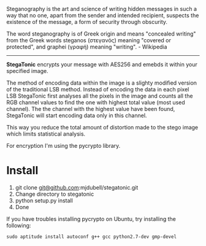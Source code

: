 Steganography is the art and science of writing hidden messages in such a way that no one, apart from the sender and intended recipient, suspects the existence of the message, a form of security through obscurity.

The word steganography is of Greek origin and means "concealed writing" from the Greek words steganos (στεγανός) meaning "covered or protected", and graphei (γραφή) meaning "writing". - Wikipedia

---

**StegaTonic** encrypts your message with AES256 and emebds it within your specified image.

The method of encoding data within the image is a slighty modified version of the traditional LSB method. Instead of encoding the data in each pixel LSB StegaTonic first analyses all the pixels in the image and counts all the RGB channel values to find the one with highest total value (most used channel). The the channel with the highest value have been found, StegaTonic will start encoding data only in this channel.

This way you reduce the total amount of distortion made to the stego image which limits statistical analysis.

For encryption I'm using the pycrypto library.

# Install
1. git clone git@github.com:mjdubell/stegatonic.git
2. Change directory to stegatonic
3. python setup.py install
4. Done

If you have troubles installing pycrypto on Ubuntu, try installing the following:

```sudo aptitude install autoconf g++ gcc python2.7-dev gmp-devel```